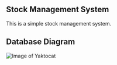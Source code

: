 

## Stock Management System

This is a simple stock management system.

## Database Diagram

![Image of Yaktocat](https://i.ibb.co/25cym9V/db-diagram-stock-management.jpg)

